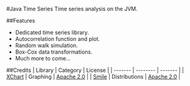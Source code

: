 #Java Time Series
Time series analysis on the JVM.

##Features
* Dedicated time series library.
* Autocorrelation function and plot.
* Random walk simulation.
* Box-Cox data transformations.
* Much more to come...

##Credits
| Library | Category | License |
| ------- | -------- | ------- |
| [XChart](https://github.com/timmolter/XChart) | Graphing | [Apache 2.0](http://www.apache.org/licenses/LICENSE-2.0) |
| [Smile](https://github.com/haifengl/smile) | Distributions | [Apache 2.0](http://www.apache.org/licenses/LICENSE-2.0) |
